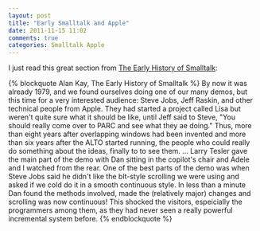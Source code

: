 ```yaml
---
layout: post
title: "Early Smalltalk and Apple"
date: 2011-11-15 11:02
comments: true
categories: Smalltalk Apple
---
```

I just read this great section from [The Early History of Smalltalk](http://www.smalltalk.org/smalltalk/TheEarlyHistoryOfSmalltalk_TOC.html):

{% blockquote Alan Kay, The Early History of Smalltalk %}
By now it was already 1979, and we found ourselves doing one of our many demos, but this time for a very interested audience: Steve Jobs, Jeff Raskin, and other technical people from Apple. They had started a project called Lisa but weren't quite sure what it should be like, until Jeff said to Steve, "You should really come over to PARC and see what they ae doing." Thus, more than eight years after overlapping windows had been invented and more than six years after the ALTO started running, the people who could really do something about the ideas, finally to to see them. ... Larry Tesler gave the main part of the demo with Dan sitting in the copilot's chair and Adele and I watched from the rear. One of the best parts of the demo was when Steve Jobs said he didn't like the blt-style scrolling we were using and asked if we cold do it in a smooth continuous style. In less than a minute Dan found the methods involved, made the (relatively major) changes and scrolling was now continuous! This shocked the visitors, espeicially the programmers among them, as they had never seen a really powerful incremental system before.
{% endblockquote %}
